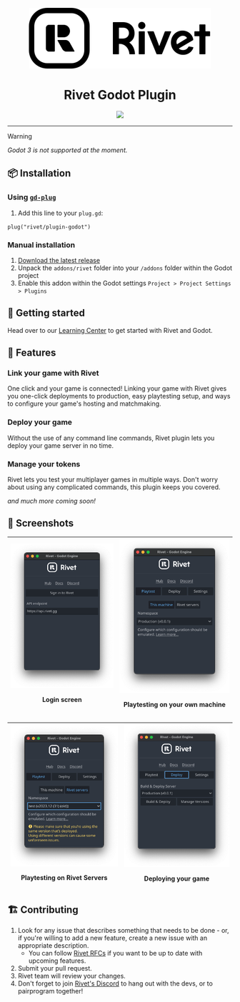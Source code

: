 <p align="center">
    <picture>
        <source media="(prefers-color-scheme: dark)" srcset="./addons/rivet/images/icon-text-white.svg">
        <img src="./addons/rivet/images/icon-text-black.svg">
    </picture>
</p>
<h1 align="center">Rivet Godot Plugin</h1>
<p align="center">
    <a href="https://rivet.gg/discord"><img src="https://img.shields.io/discord/822914074136018994"></a>
</p>

---

> [!WARNING]
> _Godot 3 is not supported at the moment._


## 📦 Installation
### Using [`gd-plug`](https://github.com/imjp94/gd-plug)

1. Add this line to your `plug.gd`:
```gdscript
plug("rivet/plugin-godot")
```

### Manual installation
1. [Download the latest release](https://github.com/rivet-gg/plugin-godot/releases/latest)
2. Unpack the `addons/rivet` folder into your `/addons` folder within the Godot project
3. Enable this addon within the Godot settings `Project > Project Settings > Plugins`

## 🚀 Getting started
Head over to our [Learning Center](https://rivet.gg/learn/godot) to get started with Rivet and Godot.  

## 🧐 Features
### Link your game with Rivet
One click and your game is connected! Linking your game with Rivet gives you one-click deployments to production, easy playtesting setup, and ways to configure your game's hosting and matchmaking.  

### Deploy your game
Without the use of any command line commands, Rivet plugin lets you deploy your game server in no time.

### Manage your tokens
Rivet lets you test your multiplayer games in multiple ways. Don't worry about using any complicated commands, this plugin keeps you covered.

_and much more coming soon!_


## 📸 Screenshots
|![Screenshot](./media/login-screen.png)<p align="center">Login screen</p>|![Screenshot](./media/local-playtest-tab.png)<p align="center">Playtesting on your own machine</p>|
|---|---|

|![Screenshot](./media/remote-playtest-tab.png)<p align="center">Playtesting on Rivet Servers</p>|![Screenshot](./media/deploy-tab.png)<p  align="center">Deploying your game</p>|
|---|---|

## 🏗️ Contributing
1. Look for any issue that describes something that needs to be done - or, if you're willing to add a new feature, create a new issue with an appropriate description.
    - You can follow [Rivet RFCs](https://github.com/rivet-gg/rfcs) if you want to be up to date with upcoming features.
2. Submit your pull request.
3. Rivet team will review your changes.
4. Don't forget to join [Rivet's Discord](https://rivet.gg/discord) to hang out with the devs, or to pairprogram together!



